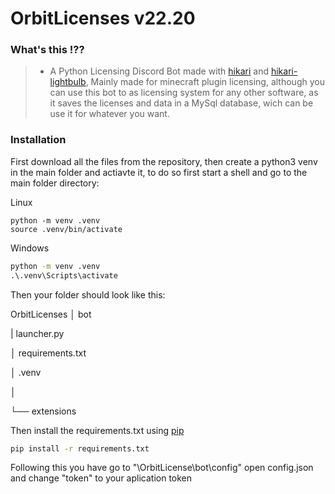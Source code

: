# OrbitLicenses v22.20

### What's this !??
>* A Python Licensing Discord Bot made with [hikari](https://github.com/hikari-py/hikari) and [hikari-lightbulb](https://github.com/tandemdude/hikari-lightbulb), Mainly made for minecraft plugin licensing, although you can use this bot to as licensing system for any other software, as it saves the licenses and data in a MySql database, wich can be use it for whatever you want.

### Installation
First download all the files from the repository, then create a python3 venv in the main folder and actiavte it, to do so first start a shell and go to the main folder directory:

Linux
```shell
python -m venv .venv
source .venv/bin/activate
```
Windows
```cmd
python -m venv .venv
.\.venv\Scripts\activate
```
Then your folder should look like this:

OrbitLicenses
│ bot

| launcher.py

│ requirements.txt

│ .venv

│

└── extensions

Then install the requirements.txt using [pip](https://pip.pypa.io/en/stable/)
```cmd
pip install -r requirements.txt
```

Following this you have go to "\OrbitLicense\bot\config" open config.json and change "token" to your aplication token

